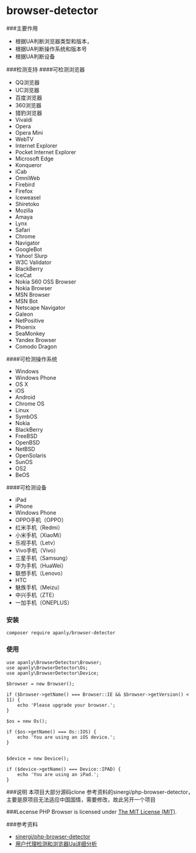 browser-detector
===================
###主要作用
* 根据UA判断浏览器类型和版本，
* 根据UA判断操作系统和版本号
* 根据UA判断设备

###检测支持
####可检测浏览器
 * QQ浏览器
 * UC浏览器
 * 百度浏览器
 * 360浏览器
 * 猎豹浏览器
 * Vivaldi
 * Opera
 * Opera Mini
 * WebTV
 * Internet Explorer
 * Pocket Internet Explorer
 * Microsoft Edge
 * Konqueror
 * iCab
 * OmniWeb
 * Firebird
 * Firefox
 * Iceweasel
 * Shiretoko
 * Mozilla
 * Amaya
 * Lynx
 * Safari
 * Chrome
 * Navigator
 * GoogleBot
 * Yahoo! Slurp
 * W3C Validator
 * BlackBerry
 * IceCat
 * Nokia S60 OSS Browser
 * Nokia Browser
 * MSN Browser
 * MSN Bot
 * Netscape Navigator
 * Galeon
 * NetPositive
 * Phoenix
 * SeaMonkey
 * Yandex Browser
 * Comodo Dragon
 
####可检测操作系统
  * Windows
  * Windows Phone
  * OS X
  * iOS
  * Android
  * Chrome OS
  * Linux
  * SymbOS
  * Nokia
  * BlackBerry
  * FreeBSD
  * OpenBSD
  * NetBSD
  * OpenSolaris
  * SunOS
  * OS2
  * BeOS
  
####可检测设备
 * iPad
 * iPhone
 * Windows Phone
 * OPPO手机（OPPO）
 * 红米手机（Redmi）
 * 小米手机（XiaoMi）
 * 乐视手机（Letv）
 * Vivo手机（Vivo）
 * 三星手机（Samsung）
 * 华为手机（HuaWei）
 * 联想手机（Lenovo）
 * HTC
 * 魅族手机（Meizu）
 * 中兴手机（ZTE）
 * 一加手机（ONEPLUS）

### 安装
    
    composer require apanly/browser-detector

### 使用

    use apanly\BrowserDetector\Browser;
    use apanly\BrowserDetector\Os;
    use apanly\BrowserDetector\Device;
    
    $browser = new Browser();
    
    if ($browser->getName() === Browser::IE && $browser->getVersion() < 11) {
        echo 'Please upgrade your browser.';
    }
    
    $os = new Os();
    
    if ($os->getName() === Os::IOS) {
        echo 'You are using an iOS device.';
    }
    
    
    $device = new Device();
    
    if ($device->getName() === Device::IPAD) {
        echo 'You are using an iPad.';
    }

###说明
本项目大部分源码clone 参考资料的sinergi/php-browser-detector，主要是原项目无法适应中国国情，需要修改，故此另开一个项目

###Lecense
PHP Browser is licensed under [The MIT License (MIT)](LICENSE).


###参考资料
* [sinergi/php-browser-detector](https://github.com/sinergi/php-browser-detector)
* [用户代理检测和浏览器Ua详细分析](http://www.cnblogs.com/hykun/p/Ua.html)


